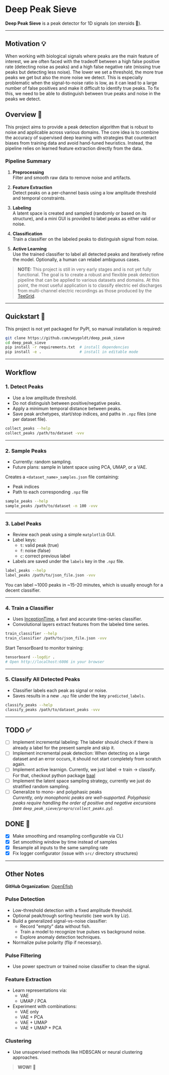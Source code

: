 # Deep Peak Sieve

**Deep Peak Sieve** is a peak detector for 1D signals (on steroids 💊).

---

## Motivation 💡

When working with biological signals where peaks are the main feature of
interest, we are often faced with the tradeoff between a high false positive
rate (detecting noise as peaks) and a high false negative rate (missing true
peaks but detecting less noise). The lower we set a threshold, the more true
peaks we get but also the more noise we detect. This is especially problematic
when the signal-to-noise ratio is low, as it can lead to a large number of
false positives and make it difficult to identify true peaks. To fix this, we
need to be able to distinguish between true peaks and noise in the peaks we
detect.

## Overview 🔎

This project aims to provide a peak detection algorithm that is robust to noise
and applicable across various domains. The core idea is to combine the accuracy
of supervised deep learning with strategies that counteract biases from
training data and avoid hand-tuned heuristics. Instead, the pipeline relies on
learned feature extraction directly from the data.

### Pipeline Summary

1. **Preprocessing**  
   Filter and smooth raw data to remove noise and artifacts.

2. **Feature Extraction**  
   Detect peaks on a per-channel basis using a low amplitude threshold and temporal constraints.

3. **Labeling**  
   A latent space is created and sampled (randomly or based on its structure), and a mini GUI is provided to label peaks as either valid or noise.

4. **Classification**  
   Train a classifier on the labeled peaks to distinguish signal from noise.

5. **Active Learning**  
   Use the trained classifier to label all detected peaks and iteratively refine the model. Optionally, a human can relabel ambiguous cases.

> **NOTE:** This project is still in very early stages and is not yet fully
> functional. The goal is to create a robust and flexible peak detection
> pipeline that can be applied to various datasets and domains. At this point,
> the most useful application is to classify electric eel discharges from
> multi-channel electric recordings as those produced by the
> [TeeGrid](https://github.com/janscience/TeeGrid).

---

## Quickstart 🚀

This project is not yet packaged for PyPI, so manual installation is required:

```bash
git clone https://github.com/weygoldt/deep_peak_sieve
cd deep_peak_sieve
pip install -r requirements.txt  # install dependencies
pip install -e .                 # install in editable mode
```

---

## Workflow

### 1. Detect Peaks

- Use a low amplitude threshold.
- Do not distinguish between positive/negative peaks.
- Apply a minimum temporal distance between peaks.
- Save peak archetypes, start/stop indices, and paths in `.npz` files (one per dataset file).

```bash
collect_peaks --help
collect_peaks /path/to/dataset -vvv
```

---

### 2. Sample Peaks

- Currently: random sampling.
- Future plans: sample in latent space using PCA, UMAP, or a VAE.

Creates a `<dataset_name>_samples.json` file containing:
- Peak indices
- Path to each corresponding `.npz` file

```bash
sample_peaks --help
sample_peaks /path/to/dataset -n 100 -vvv
```

---

### 3. Label Peaks

- Review each peak using a simple `matplotlib` GUI.
- Label keys:
  - `t`: valid peak (true)
  - `f`: noise (false)
  - `c`: correct previous label
- Labels are saved under the `labels` key in the `.npz` file.

```bash
label_peaks --help
label_peaks /path/to/json_file.json -vvv
```

You can label ~1000 peaks in ~15–20 minutes, which is usually enough for a decent classifier.

---

### 4. Train a Classifier

- Uses [InceptionTime](https://arxiv.org/abs/1909.04939), a fast and accurate time-series classifier.
- Convolutional layers extract features from the labeled time series.

```bash
train_classifier --help
train_classifier /path/to/json_file.json -vvv
```

Start TensorBoard to monitor training:

```bash
tensorboard --logdir .
# Open http://localhost:6006 in your browser
```

---

### 5. Classify All Detected Peaks

- Classifier labels each peak as signal or noise.
- Saves results in a new `.npz` file under the key `predicted_labels`.

```bash
classify_peaks --help
classify_peaks /path/to/dataset_peaks -vvv
```

---

## TODO ✅

- [ ] Implement incremental labeling: The labeler should check if there is already a label for the present sample and skip it.
- [ ] Implement incremental peak detection: When detecting on a large dataset and an error occurs, it should not start completely from scratch again.
- [ ] Implement active learnign. Currently, we just label -> train -> classify. For that, checkout python package [baal](https://github.com/baal-org/baal?tab=readme-ov-file)
- [ ] Implement the latent space sampling strategy, currently we just do stratified random sampling.
- [ ] Generalize to mono- and polyphasic peaks  
      _Currently, only monophonic peaks are well-supported. Polyphasic peaks require handling the order of positive and negative excursions (see `deep_peak_sieve/prepro/collect_peaks.py`)._

## DONE 🎉

- [x] Make smoothing and resampling configurable via CLI
- [x] Set smoothing window by time instead of samples
- [x] Resample all inputs to the same sampling rate
- [x] Fix logger configurator (issue with `src/` directory structures)

---

## Other Notes

**GitHub Organization**: [OpenEfish](https://github.com/OpenEfish)

### Pulse Detection

- Low-threshold detection with a fixed amplitude threshold.
- Optional peak/trough sorting heuristic (see work by Liz).
- Build a generalized signal-vs-noise classifier:
  - Record "empty" data without fish.
  - Train a model to recognize true pulses vs background noise.
  - Explore anomaly detection techniques.
- Normalize pulse polarity (flip if necessary).

### Pulse Filtering

- Use power spectrum or trained noise classifier to clean the signal.

### Feature Extraction

- Learn representations via:
  - VAE
  - UMAP / PCA
- Experiment with combinations:
  - VAE only
  - VAE + PCA
  - VAE + UMAP
  - VAE + UMAP + PCA

### Clustering

- Use unsupervised methods like HDBSCAN or neural clustering approaches.

> **WOW!** 🎉

